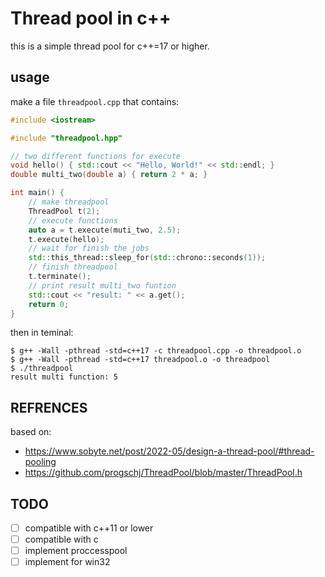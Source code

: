 # Thread pool in c++
this is a simple thread pool for c++=17 or higher.

## usage
make a file `threadpool.cpp` that contains:
```cpp
#include <iostream>

#include "threadpool.hpp"

// two different functions for execute
void hello() { std::cout << "Hello, World!" << std::endl; }
double multi_two(double a) { return 2 * a; }

int main() {
    // make threadpool
    ThreadPool t(2);
    // execute functions
    auto a = t.execute(muti_two, 2.5);
    t.execute(hello);
    // wait for finish the jobs
    std::this_thread::sleep_for(std::chrono::seconds(1));
    // finish threadpool
    t.terminate();
    // print result multi_two funtion
    std::cout << "result: " << a.get();
    return 0;
}

```

then in teminal:

```console
$ g++ -Wall -pthread -std=c++17 -c threadpool.cpp -o threadpool.o
$ g++ -Wall -pthread -std=c++17 threadpool.o -o threadpool
$ ./threadpool
result multi function: 5
```

## REFRENCES
based on:
- https://www.sobyte.net/post/2022-05/design-a-thread-pool/#thread-pooling
- https://github.com/progschj/ThreadPool/blob/master/ThreadPool.h

## TODO
- [ ] compatible with c++11 or lower
- [ ] compatible with c
- [ ] implement proccesspool
- [ ] implement for win32
